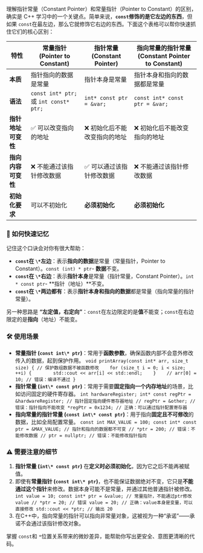 理解指针常量（Constant Pointer）和常量指针（Pointer to Constant）的区别，确实是 C++ 学习中的一个关键点。简单来说，**`const`修饰的是它左边的东西**，但如果 `const`在最左边，那么它就修饰它右边的东西。下面这个表格可以帮你快速抓住它们的核心区别：

| 特性               | 常量指针 (Pointer to Constant)        | 指针常量 (Constant Pointer)  | 指向常量的指针常量 (Constant Pointer to Constant) |
| ------------------ | ------------------------------------- | ---------------------------- | ------------------------------------------------- |
| **本质**           | 指针指向的数据是常量                  | 指针本身是常量               | 指针本身和指向的数据都是常量                      |
| **语法**           | `const int* ptr;`或 `int const* ptr;` | `int* const ptr = &var;`     | `const int* const ptr = &var;`                    |
| **指针地址可变性** | ✅ 可以改变指向的地址                  | ❌ 初始化后不能改变指向的地址 | ❌ 初始化后不能改变指向的地址                      |
| **指向内容可变性** | ❌ 不能通过该指针修改数据              | ✅ 可以通过该指针修改数据     | ❌ 不能通过该指针修改数据                          |
| **初始化要求**     | 可以不初始化                          | **必须初始化**               | **必须初始化**                                    |

### 🎯 如何快速记忆

记住这个口诀会对你有很大帮助：

- **`const`在 `\*`左边**：表示**指向的数据**是常量（常量指针，Pointer to Constant）。`const (int) * ptr`- **数据**不变。
- **`const`在 `\*`右边**：表示**指针本身**是常量（指针常量，Constant Pointer）。`int * const ptr`- **指针（地址）**不变。
- **`const`在 `\*`两边都有**：表示**指针本身和指向的数据**都是常量（指向常量的指针常量）。

另一种思路是 **“左定值，右定向”**：`const`在左边限定的是**值**不能变；`const`在右边限定的是**指向**（地址）不能变。

### 🛠 使用场景

- **常量指针 (`const int\* ptr`)**：常用于**函数参数**，确保函数内部不会意外修改传入的数据，起到保护作用。 `void printArray(const int* arr, size_t size) { // 保护数组数据不被函数修改    for (size_t i = 0; i < size; ++i) {        std::cout << arr[i] << std::endl;    }    // arr[0] = 10; // 错误：编译不通过 }`
- **指针常量 (`int\* const ptr`)**：常用于需要**固定指向一个内存地址**的场景，比如访问固定的硬件寄存器。 `int hardwareRegister; int* const regPtr = &hardwareRegister; // 指针固定指向硬件寄存器地址 // regPtr = &other; // 错误：指针指向不能改变 *regPtr = 0x1234; // 正确：可以通过指针配置寄存器`
- **指向常量的指针常量 (`const int\* const ptr`)**：用于指向**固定且不可修改**的数据，比如全局配置常量。 `const int MAX_VALUE = 100; const int* const ptr = &MAX_VALUE; // 指针和指向的数据都不可变 // *ptr = 200; // 错误：不能修改数据 // ptr = nullptr; // 错误：不能修改指针指向`

### ⚠️ 需要注意的细节

1. **指针常量 (`int\* const ptr`)** 在**定义时必须初始化**，因为它之后不能再被赋值。
2. 即使有**常量指针 (`const int\* ptr`)**，也不能保证数据绝对不变，它只是**不能通过这个指针**来修改。数据本身可能不是常量，并通过其他普通指针被修改。 `int value = 10; const int* ptr = &value; // 常量指针，不能通过ptr修改value // *ptr = 20; // 错误 value = 20; // 正确：value本身是变量，可以直接修改 std::cout << *ptr; // 输出 20`
3. 在C++中，指向常量的指针可以指向非常量对象，这被视为一种“承诺”——承诺不会通过该指针修改对象。

掌握 `const`和 `*`位置关系带来的微妙差异，能帮助你写出更安全、意图更清晰的代码。
